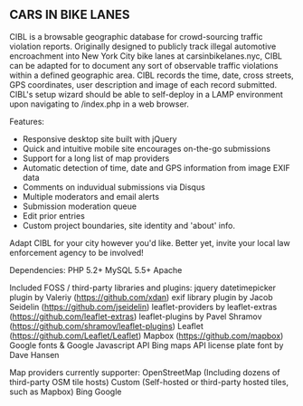 CARS IN BIKE LANES
------------------

CIBL is a browsable geographic database for crowd-sourcing traffic violation reports. Originally designed to publicly track illegal automotive encroachment into New York City bike lanes at carsinbikelanes.nyc, CIBL can be adapted for to document any sort of observable traffic violations within a defined geographic area. CIBL records the time, date, cross streets, GPS coordinates, user description and image of each record submitted. CIBL's setup wizard should be able to self-deploy in a LAMP environment upon navigating to /index.php in a web browser.

Features:
- Responsive desktop site built with jQuery
- Quick and intuitive mobile site encourages on-the-go submissions
- Support for a long list of map providers
- Automatic detection of time, date and GPS information from image EXIF data
- Comments on induvidual submissions via Disqus
- Multiple moderators and email alerts
- Submission moderation queue
- Edit prior entries
- Custom project boundaries, site identity and 'about' info.

Adapt CIBL for your city however you'd like. Better yet, invite your local law enforcement agency to be involved!

Dependencies:
PHP 5.2+
MySQL 5.5+
Apache

Included FOSS / third-party libraries and plugins:
jquery datetimepicker plugin by Valeriy (https://github.com/xdan)
exif library plugin by Jacob Seidelin (https://github.com/jseidelin)
leaflet-providers by leaflet-extras (https://github.com/leaflet-extras)
leaflet-plugins by Pavel Shramov (https://github.com/shramov/leaflet-plugins)
Leaflet (https://github.com/Leaflet/Leaflet)
Mapbox (https://github.com/mapbox)
Google fonts & Google Javascript API
Bing maps API
license plate font by Dave Hansen

Map providers currently supporter:
OpenStreetMap (Including dozens of third-party OSM tile hosts)
Custom (Self-hosted or third-party hosted tiles, such as Mapbox)
Bing
Google